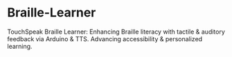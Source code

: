 # Braille-Learner
TouchSpeak Braille Learner: Enhancing Braille literacy with tactile &amp; auditory feedback via Arduino &amp; TTS. Advancing accessibility &amp; personalized learning.
